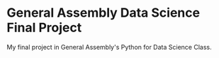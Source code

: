 General Assembly Data Science Final Project
===========================

My final project in General Assembly's Python for Data Science Class.
